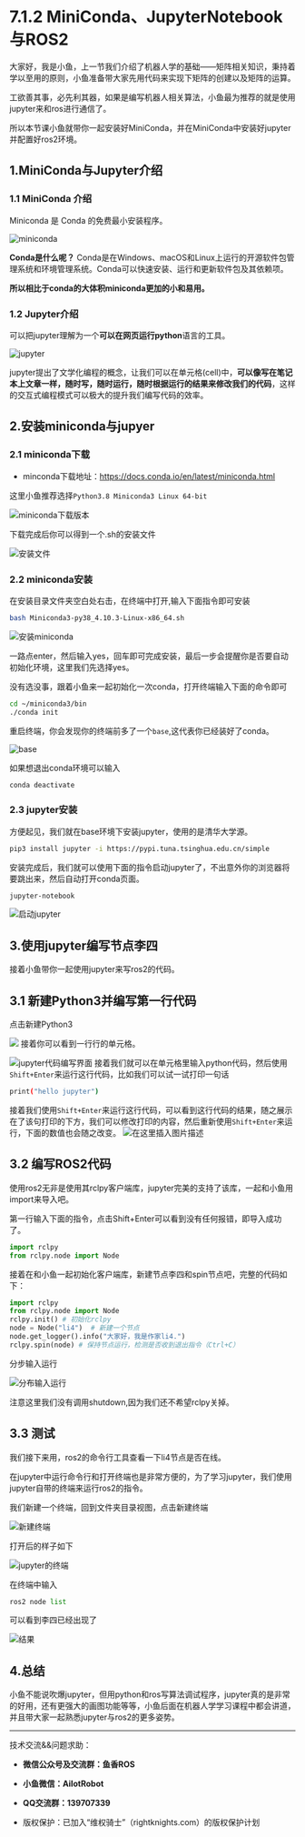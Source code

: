 # 7.1.2 MiniConda、JupyterNotebook与ROS2

大家好，我是小鱼，上一节我们介绍了机器人学的基础——矩阵相关知识，秉持着学以至用的原则，小鱼准备带大家先用代码来实现下矩阵的创建以及矩阵的运算。

工欲善其事，必先利其器，如果是编写机器人相关算法，小鱼最为推荐的就是使用jupyter来和ros进行通信了。

所以本节课小鱼就带你一起安装好MiniConda，并在MiniConda中安装好jupyter并配置好ros2环境。



## 1.MiniConda与Jupyter介绍

### 1.1 MiniConda 介绍

Miniconda 是 Conda 的免费最小安装程序。

![miniconda](7.1.2Conda,Jupyter与ROS2/imgs/68fd19a405984074bb66f252b1768b1a.png)

**Conda是什么呢？**
Conda是在Windows、macOS和Linux上运行的开源软件包管理系统和环境管理系统。Conda可以快速安装、运行和更新软件包及其依赖项。

**所以相比于conda的大体积miniconda更加的小和易用。**


### 1.2 Jupyter介绍

可以把jupyter理解为一个**可以在网页运行python**语言的工具。

![jupyter](7.1.2Conda,Jupyter与ROS2/imgs/6100b4f6bff0418faead3cf324f79d96.png)


jupyter提出了文学化编程的概念，让我们可以在单元格(cell)中，**可以像写在笔记本上文章一样，随时写，随时运行，随时根据运行的结果来修改我们的代码**，这样的交互式编程模式可以极大的提升我们编写代码的效率。


## 2.安装miniconda与jupyer

### 2.1 miniconda下载

- minconda下载地址：https://docs.conda.io/en/latest/miniconda.html

这里小鱼推荐选择`Python3.8 Miniconda3 Linux 64-bit`

![miniconda下载版本](7.1.2Conda,Jupyter与ROS2/imgs/cc7b32eb5290421998ffbb195bccd32d.png)

下载完成后你可以得到一个.sh的安装文件

![安装文件](7.1.2Conda,Jupyter与ROS2/imgs/8280c3a01583481dbe5a8248391d5448.png)


### 2.2 miniconda安装

在安装目录文件夹空白处右击，在终端中打开,输入下面指令即可安装

```bash
bash Miniconda3-py38_4.10.3-Linux-x86_64.sh 
```

![安装miniconda](7.1.2Conda,Jupyter与ROS2/imgs/d0712dc35c0b4ef7b06e24409f962c3a.png)

一路点enter，然后输入yes，回车即可完成安装，最后一步会提醒你是否要自动初始化环境，这里我们先选择yes。

没有选没事，跟着小鱼来一起初始化一次conda，打开终端输入下面的命令即可

```bash
cd ~/miniconda3/bin
./conda init
```

重启终端，你会发现你的终端前多了一个`base`,这代表你已经装好了conda。

![base](7.1.2Conda,Jupyter与ROS2/imgs/2b7b5d46297f417d8193c15ade9703aa.png)

如果想退出conda环境可以输入

```bash
conda deactivate
```

### 2.3 jupyter安装

方便起见，我们就在base环境下安装jupyter，使用的是清华大学源。

```bash
pip3 install jupyter -i https://pypi.tuna.tsinghua.edu.cn/simple
```

安装完成后，我们就可以使用下面的指令启动jupyter了，不出意外你的浏览器将要跳出来，然后自动打开conda页面。

```bash
jupyter-notebook
```

![启动jupyter](7.1.2Conda,Jupyter与ROS2/imgs/a37fb5886320420c8a008b41f5570326.png)

## 3.使用jupyter编写节点李四

接着小鱼带你一起使用jupyter来写ros2的代码。

## 3.1 新建Python3并编写第一行代码

点击新建Python3

![](7.1.2Conda,Jupyter与ROS2/imgs/975648e46abd4fd0932c25668aa01521.png)
接着你可以看到一行行的单元格。

![jupyter代码编写界面](7.1.2Conda,Jupyter与ROS2/imgs/f4f899e96b3c4fd1bb525aff1cc1a81e.png)
接着我们就可以在单元格里输入python代码，然后使用`Shift+Enter`来运行这行代码，比如我们可以试一试打印一句话

```bash
print("hello jupyter")
```

接着我们使用`Shift+Enter`来运行这行代码，可以看到这行代码的结果，随之展示在了该句打印的下方，我们可以修改打印的内容，然后重新使用`Shift+Enter`来运行，下面的数值也会随之改变。
![在这里插入图片描述](7.1.2Conda,Jupyter与ROS2/imgs/156096c7220641e193eb4120bf6529f2.png)

## 3.2 编写ROS2代码

使用ros2无非是使用其rclpy客户端库，jupyter完美的支持了该库，一起和小鱼用import来导入吧。

第一行输入下面的指令，点击Shift+Enter可以看到没有任何报错，即导入成功了。

```python
import rclpy
from rclpy.node import Node 
```

接着在和小鱼一起初始化客户端库，新建节点李四和spin节点吧，完整的代码如下：

```python
import rclpy
from rclpy.node import Node 
rclpy.init() # 初始化rclpy
node = Node("li4")  # 新建一个节点
node.get_logger().info("大家好，我是作家li4.")
rclpy.spin(node) # 保持节点运行，检测是否收到退出指令（Ctrl+C）
```

分步输入运行

![分布输入运行](7.1.2Conda,Jupyter与ROS2/imgs/a7a988ae701b425589bdcd127b472731.png)

注意这里我们没有调用shutdown,因为我们还不希望rclpy关掉。

## 3.3 测试

我们接下来用，ros2的命令行工具查看一下li4节点是否在线。

在jupyter中运行命令行和打开终端也是非常方便的，为了学习jupyter，我们使用jupyter自带的终端来运行ros2的指令。

我们新建一个终端，回到文件夹目录视图，点击新建终端

![新建终端](7.1.2Conda,Jupyter与ROS2/imgs/fa57ec6d47b64b938d5e6aee7e880353.png)

打开后的样子如下

![jupyter的终端](7.1.2Conda,Jupyter与ROS2/imgs/395a98223c2a4f879a7775e222b306c8.png)

在终端中输入

```python
ros2 node list
```

可以看到李四已经出现了

![结果](7.1.2Conda,Jupyter与ROS2/imgs/79fc43950de34915ad38d209f71af3cb.png)

## 4.总结

小鱼不能说吹爆jupyter，但用python和ros写算法调试程序，jupyter真的是非常的好用，还有更强大的画图功能等等，小鱼后面在机器人学学习课程中都会讲道，并且带大家一起熟悉jupyter与ros2的更多姿势。

--------------

技术交流&&问题求助：

- **微信公众号及交流群：鱼香ROS**
- **小鱼微信：AiIotRobot**
- **QQ交流群：139707339**

- 版权保护：已加入“维权骑士”（rightknights.com）的版权保护计划

